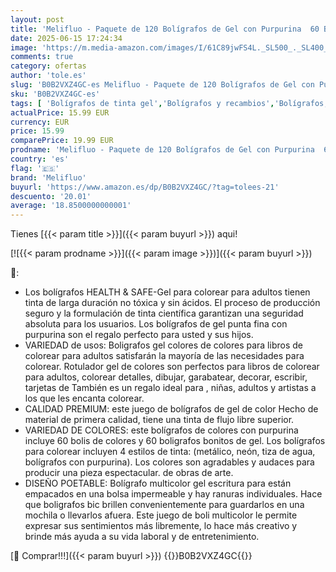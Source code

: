 ```yaml
---
layout: post
title: 'Melifluo - Paquete de 120 Bolígrafos de Gel con Purpurina  60 Boligrafos Bonitos con 60 Recambios de Bolígrafos de Gel para Colorear Adultos y Dibujar Garabatear  Escribir Manualidades'
date: 2025-06-15 17:24:34
image: 'https://m.media-amazon.com/images/I/61C89jwFS4L._SL500_._SL400_.jpg'
comments: true
category: ofertas
author: 'tole.es'
slug: 'B0B2VXZ4GC-es Melifluo - Paquete de 120 Bolígrafos de Gel con Purpurina...'
sku: 'B0B2VXZ4GC-es'
tags: [ 'Bolígrafos de tinta gel','Bolígrafos y recambios','Bolígrafos, lápices y útiles de escritura','Oficina y papelería','boligrafos','bolígrafos','colorear','melifluo','🇪🇸', ]
actualPrice: 15.99 EUR
currency: EUR
price: 15.99
comparePrice: 19.99 EUR
prodname: 'Melifluo - Paquete de 120 Bolígrafos de Gel con Purpurina  60 Boligrafos Bonitos con 60 Recambios de Bolígrafos de Gel para Colorear Adultos y Dibujar Garabatear  Escribir Manualidades'
country: 'es'
flag: '🇪🇸'
brand: 'Melifluo'
buyurl: 'https://www.amazon.es/dp/B0B2VXZ4GC/?tag=tolees-21'
descuento: '20.01'
average: '18.8500000000001'
---
```


Tienes [{{< param title >}}]({{< param buyurl >}}) aqui!

[![{{< param prodname >}}]({{< param image >}})]({{< param buyurl >}})

🔎:

- Los bolígrafos HEALTH & SAFE-Gel para colorear para adultos tienen tinta de larga duración no tóxica y sin ácidos. El proceso de producción seguro y la formulación de tinta científica garantizan una seguridad absoluta para los usuarios. Los bolígrafos de gel punta fina con purpurina son el regalo perfecto para usted y sus hijos.
- VARIEDAD de usos: Boligrafos gel colores de colores para libros de colorear para adultos satisfarán la mayoría de las necesidades para colorear. Rotulador gel de colores son perfectos para libros de colorear para adultos, colorear detalles, dibujar, garabatear, decorar, escribir, tarjetas de También es un regalo ideal para , niñas, adultos y artistas a los que les encanta colorear.
- CALIDAD PREMIUM: este juego de bolígrafos de gel de color Hecho de material de primera calidad, tiene una tinta de flujo libre superior.
- VARIEDAD DE COLORES: este bolígrafos de colores con purpurina incluye 60 bolis de colores y 60 boligrafos bonitos de gel. Los bolígrafos para colorear incluyen 4 estilos de tinta: (metálico, neón, tiza de agua, bolígrafos con purpurina). Los colores son agradables y audaces para producir una pieza espectacular. de obras de arte.
- DISEÑO POETABLE: Bolígrafo multicolor gel escritura para están empacados en una bolsa impermeable y hay ranuras individuales. Hace que boligrafos bic brillen convenientemente para guardarlos en una mochila o llevarlos afuera. Este juego de boli multicolor le permite expresar sus sentimientos más libremente, lo hace más creativo y brinde más ayuda a su vida laboral y de entretenimiento.

[🛒 Comprar!!!]({{< param buyurl >}})
{{<world>}}B0B2VXZ4GC{{</world>}}
